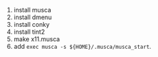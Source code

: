 
1. install musca
2. install dmenu
3. install conky
4. install tint2
5. make x11.musca
6. add `exec musca -s ${HOME}/.musca/musca_start`.
